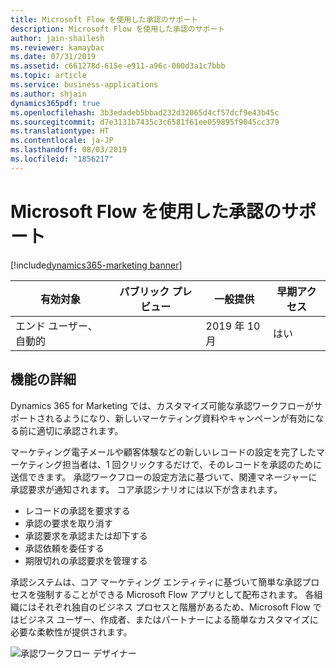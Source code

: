 ```yaml
---
title: Microsoft Flow を使用した承認のサポート
description: Microsoft Flow を使用した承認のサポート
author: jain-shailesh
ms.reviewer: kamaybac
ms.date: 07/31/2019
ms.assetid: c661278d-615e-e911-a96c-000d3a1c7bbb
ms.topic: article
ms.service: business-applications
ms.author: shjain
dynamics365pdf: true
ms.openlocfilehash: 3b3edadeb5bbad232d32065d4cf57dcf9e43b45c
ms.sourcegitcommit: d7e3131b7435c3c6581f61ee059895f9045cc379
ms.translationtype: HT
ms.contentlocale: ja-JP
ms.lasthandoff: 08/03/2019
ms.locfileid: "1856217"
---
```

# <a name="support-approvals-using-microsoft-flow"></a>Microsoft Flow を使用した承認のサポート
[!include[dynamics365-marketing banner](../includes/dynamics365-marketing.md)]

| 有効対象    |  パブリック プレビュー | 一般提供 | 早期アクセス |
| ---------- | ---------- |---------- |---------- |
|エンド ユーザー、自動的|| 2019 年 10 月|はい |






## <a name="feature-details"></a>機能の詳細
<!--feature detail start -->
Dynamics 365 for Marketing では、カスタマイズ可能な承認ワークフローがサポートされるようになり、新しいマーケティング資料やキャンペーンが有効になる前に適切に承認されます。 

マーケティング電子メールや顧客体験などの新しいレコードの設定を完了したマーケティング担当者は、1 回クリックするだけで、そのレコードを承認のために送信できます。 承認ワークフローの設定方法に基づいて、関連マネージャーに承認要求が通知されます。 コア承認シナリオには以下が含まれます。 

-  レコードの承認を要求する 
-  承認の要求を取り消す 
-  承認要求を承認または却下する 
-  承認依頼を委任する
-  期限切れの承認要求を管理する 

承認システムは、コア マーケティング エンティティに基づいて簡単な承認プロセスを強制することができる Microsoft Flow アプリとして配布されます。 各組織にはそれぞれ独自のビジネス プロセスと階層があるため、Microsoft Flow ではビジネス ユーザー、作成者、またはパートナーによる簡単なカスタマイズに必要な柔軟性が提供されます。
<!--feature detail end -->

![承認ワークフロー デザイナー](media/approval-workflow.png "承認ワークフロー デザイナー")
<!-- Picture 1 -->










